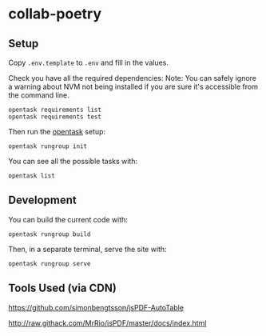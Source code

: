 # collab-poetry

## Setup

Copy `.env.template` to `.env` and fill in the values.

Check you have all the required dependencies:
Note: You can safely ignore a warning about NVM not being installed if you are
sure it's accessible from the command line.
```shell
opentask requirements list
opentask requirements test
```

Then run the [opentask](https://github.com/interealm-games/opentask) setup:
```shell
opentask rungroup init
```

You can see all the possible tasks with:
```shell
opentask list
```

## Development

You can build the current code with:
```shell
opentask rungroup build
```

Then, in a separate terminal, serve the site with:
```shell
opentask rungroup serve
```

## Tools Used (via CDN)

https://github.com/simonbengtsson/jsPDF-AutoTable

http://raw.githack.com/MrRio/jsPDF/master/docs/index.html
